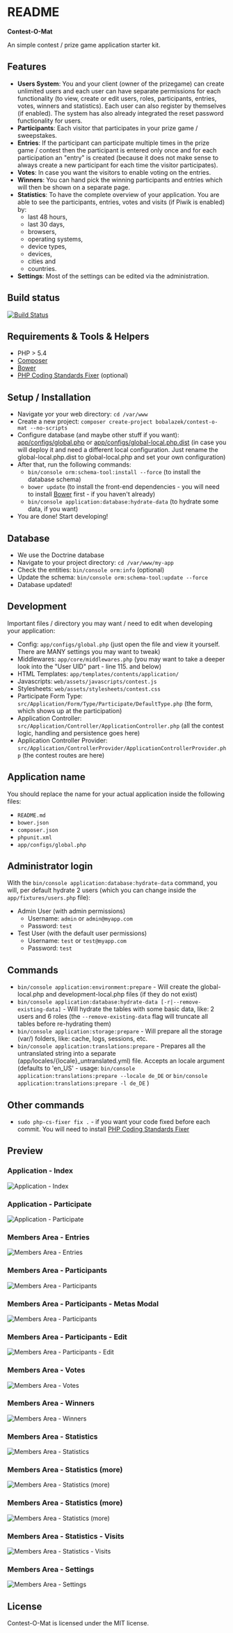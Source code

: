 README
======
**Contest-O-Mat**

An simple contest / prize game application starter kit.

Features
-------------------
* **Users System**: You and your client (owner of the prizegame) can create unlimited users and each user can have separate permissions for each functionality (to view, create or edit users, roles, participants, entries, votes, winners and statistics). Each user can also register by themselves (if enabled). The system has also already integrated the reset password functionality for users.
* **Participants**: Each visitor that participates in your prize game / sweepstakes.
* **Entries**: If the participant can participate multiple times in the prize game / contest then the participant is entered only once and for each participation an "entry" is created (because it does not make sense to always create a new participant for each time the visitor participates).
* **Votes**: In case you want the visitors to enable voting on the entries.
* **Winners**: You can hand pick the winning participants and entries which will then be shown on a separate page.
* **Statistics**: To have the complete overview of your application. You are able to see the participants, entries, votes and visits (if Piwik is enabled) by:
    * last 48 hours,
    * last 30 days,
    * browsers,
    * operating systems,
    * device types,
    * devices,
    * cities and
    * countries.
* **Settings**: Most of the settings can be edited via the administration.

Build status
-------------------
[![Build Status](https://travis-ci.org/bobalazek/contest-o-mat.svg?branch=master)](https://travis-ci.org/bobalazek/contest-o-mat)

Requirements & Tools & Helpers
-------------------
* PHP > 5.4
* [Composer](https://getcomposer.org/)
* [Bower](http://bower.io/)
* [PHP Coding Standards Fixer](http://cs.sensiolabs.org/) (optional)

Setup / Installation
-------------------
* Navigate yor your web directory: `cd /var/www`
* Create a new project: `composer create-project bobalazek/contest-o-mat --no-scripts`
* Configure database (and maybe other stuff if you want): [app/configs/global.php](https://github.com/bobalazek/contest-o-mat/blob/master/app/configs/global.php#L47) or [app/configs/global-local.php.dist](https://github.com/bobalazek/contest-o-mat/blob/master/app/configs/global-local.php.dist) (in case you will deploy it and need a different local configuration. Just rename the global-local.php.dist to global-local.php and set your own configuration)
* After that, run the following commands:
    * `bin/console orm:schema-tool:install --force` (to install the database schema)
    * `bower update` (to install the front-end dependencies - you will need to install [Bower](http://bower.io/) first - if you haven't already)
    * `bin/console application:database:hydrate-data` (to hydrate some data, if you want)
* You are done! Start developing!

Database
-------------------
* We use the Doctrine database
* Navigate to your project directory: `cd /var/www/my-app`
* Check the entities: `bin/console orm:info` (optional)
* Update the schema: `bin/console orm:schema-tool:update --force`
* Database updated!

Development
-------------------
Important files / directory you may want / need to edit when developing your application:

* Config: `app/configs/global.php` (just open the file and view it yourself. There are MANY settings you may want to tweak)
* Middlewares: `app/core/middlewares.php` (you may want to take a deeper look into the "User UID" part - line 115. and below)
* HTML Templates: `app/templates/contents/application/`
* Javascripts: `web/assets/javascripts/contest.js`
* Stylesheets: `web/assets/stylesheets/contest.css`
* Participate Form Type: `src/Application/Form/Type/Participate/DefaultType.php` (the form, which shows up at the participation)
* Application Controller: `src/Application/Controller/ApplicationController.php` (all the contest logic, handling and persistence goes here)
* Application Controller Provider: `src/Application/ControllerProvider/ApplicationControllerProvider.php`  (the contest routes are here)

Application name
-------------------
You should replace the name for your actual application inside the following files:

* `README.md`
* `bower.json`
* `composer.json`
* `phpunit.xml`
* `app/configs/global.php`

Administrator login
-------------------
With the `bin/console application:database:hydrate-data` command, you will, per default hydrate 2 users (which you can change inside the `app/fixtures/users.php` file):

* Admin User (with admin permissions)
    * Username: `admin` or `admin@myapp.com`
    * Password: `test`
* Test User (with the default user permissions)
    * Username: `test` or `test@myapp.com`
    * Password: `test`

Commands
--------------------
* `bin/console application:environment:prepare` - Will create the global-local.php and development-local.php files (if they do not exist)
* `bin/console application:database:hydrate-data [-r|--remove-existing-data]` - Will hydrate the tables with some basic data, like: 2 users and 6 roles (the `--remove-existing-data` flag will truncate all tables before re-hydrating them)
* `bin/console application:storage:prepare` - Will prepare all the storage (var/) folders, like: cache, logs, sessions, etc.
* `bin/console application:translations:prepare` - Prepares all the untranslated string into a separate (app/locales/{locale}_untranslated.yml) file. Accepts an locale argument (defaults to 'en_US' - usage: `bin/console application:translations:prepare --locale de_DE` or `bin/console application:translations:prepare -l de_DE` )

Other commands
----------------------
* `sudo php-cs-fixer fix .` - if you want your code fixed before each commit. You will need to install [PHP Coding Standards Fixer](http://cs.sensiolabs.org/)

Preview
----------------------

### Application - Index ###
![Application - Index](doc/images/application-index.png)

### Application - Participate ###
![Application - Participate](doc/images/application-participate.png)

### Members Area - Entries ###
![Members Area - Entries](doc/images/members-area-entries.png)

### Members Area - Participants ###
![Members Area - Participants](doc/images/members-area-participants.png)

### Members Area - Participants - Metas Modal ###
![Members Area - Participants](doc/images/members-area-participants-metas-modal.png)

### Members Area - Participants - Edit ###
![Members Area - Participants - Edit](doc/images/members-area-participants-edit.png)

### Members Area - Votes ###
![Members Area - Votes](doc/images/members-area-votes.png)

### Members Area - Winners ###
![Members Area - Winners](doc/images/members-area-winners.png)

### Members Area - Statistics ###
![Members Area - Statistics](doc/images/members-area-statistics.png)

### Members Area - Statistics (more) ###
![Members Area - Statistics (more)](doc/images/members-area-statistics-2.png)

### Members Area - Statistics (more) ###
![Members Area - Statistics (more)](doc/images/members-area-statistics-3.png)

### Members Area - Statistics - Visits ###
![Members Area - Statistics - Visits](doc/images/members-area-statistics-visits.png)

### Members Area - Settings ###
![Members Area - Settings](doc/images/members-area-settings.png)

License
----------------------
Contest-O-Mat is licensed under the MIT license.
